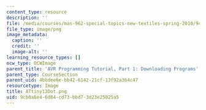 ```yaml
---
content_type: resource
description: ''
file: /media/courses/mas-962-special-topics-new-textiles-spring-2010/9cb0a6e46d84cd73bbd73d23e25025a5_ATtiny13Dot.png
file_type: image/png
image_metadata:
  caption: ''
  credit: ''
  image-alt: ''
learning_resource_types: []
ocw_type: OCWImage
parent_title: 'AVR Programming Tutorial, Part 1: Downloading Programs'
parent_type: CourseSection
parent_uid: 4bbdee6e-bb42-6142-21cf-13f92a364c47
resourcetype: Image
title: ATtiny13Dot.png
uid: 9cb0a6e4-6d84-cd73-bbd7-3d23e25025a5
---
```


